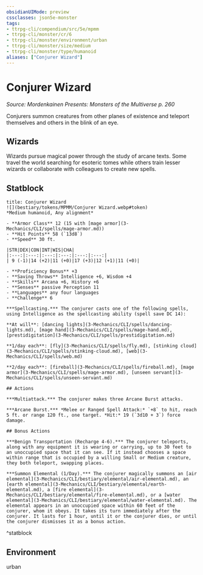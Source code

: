 ```yaml
---
obsidianUIMode: preview
cssclasses: json5e-monster
tags:
- ttrpg-cli/compendium/src/5e/mpmm
- ttrpg-cli/monster/cr/6
- ttrpg-cli/monster/environment/urban
- ttrpg-cli/monster/size/medium
- ttrpg-cli/monster/type/humanoid
aliases: ["Conjurer Wizard"]
---
```

# Conjurer Wizard
*Source: Mordenkainen Presents: Monsters of the Multiverse p. 260*  

Conjurers summon creatures from other planes of existence and teleport themselves and others in the blink of an eye.

## Wizards

Wizards pursue magical power through the study of arcane texts. Some travel the world searching for esoteric tomes while others train lesser wizards or collaborate with colleagues to create new spells.

## Statblock

```ad-statblock
title: Conjurer Wizard
![](bestiary/tokens/MPMM/Conjurer Wizard.webp#token)
*Medium humanoid, Any alignment*

- **Armor Class** 12 (15 with [mage armor](3-Mechanics/CLI/spells/mage-armor.md))
- **Hit Points** 58 (`13d8`)
- **Speed** 30 ft.

|STR|DEX|CON|INT|WIS|CHA|
|:---:|:---:|:---:|:---:|:---:|:---:|
| 9 (-1)|14 (+2)|11 (+0)|17 (+3)|12 (+1)|11 (+0)|

- **Proficiency Bonus** +3
- **Saving Throws** Intelligence +6, Wisdom +4
- **Skills** Arcana +6, History +6
- **Senses** passive Perception 11
- **Languages** any four languages
- **Challenge** 6

***Spellcasting.*** The conjurer casts one of the following spells, using Intelligence as the spellcasting ability (spell save DC 14):

**At will**: [dancing lights](3-Mechanics/CLI/spells/dancing-lights.md), [mage hand](3-Mechanics/CLI/spells/mage-hand.md), [prestidigitation](3-Mechanics/CLI/spells/prestidigitation.md)

**1/day each**: [fly](3-Mechanics/CLI/spells/fly.md), [stinking cloud](3-Mechanics/CLI/spells/stinking-cloud.md), [web](3-Mechanics/CLI/spells/web.md)

**2/day each**: [fireball](3-Mechanics/CLI/spells/fireball.md), [mage armor](3-Mechanics/CLI/spells/mage-armor.md), [unseen servant](3-Mechanics/CLI/spells/unseen-servant.md)

## Actions

***Multiattack.*** The conjurer makes three Arcane Burst attacks.

***Arcane Burst.*** *Melee or Ranged Spell Attack:* `+8` to hit, reach 5 ft. or range 120 ft., one target. *Hit:* 19 (`3d10 + 3`) force damage.

## Bonus Actions

***Benign Transportation (Recharge 4-6).*** The conjurer teleports, along with any equipment it is wearing or carrying, up to 30 feet to an unoccupied space that it can see. If it instead chooses a space within range that is occupied by a willing Small or Medium creature, they both teleport, swapping places.

***Summon Elemental (1/Day).*** The conjurer magically summons an [air elemental](3-Mechanics/CLI/bestiary/elemental/air-elemental.md), an [earth elemental](3-Mechanics/CLI/bestiary/elemental/earth-elemental.md), a [fire elemental](3-Mechanics/CLI/bestiary/elemental/fire-elemental.md), or a [water elemental](3-Mechanics/CLI/bestiary/elemental/water-elemental.md). The elemental appears in an unoccupied space within 60 feet of the conjurer, whom it obeys. It takes its turn immediately after the conjurer. It lasts for 1 hour, until it or the conjurer dies, or until the conjurer dismisses it as a bonus action.
```
^statblock

## Environment

urban